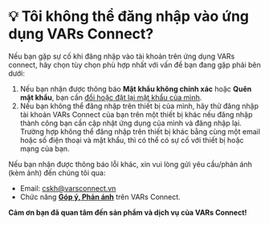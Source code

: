 # 💡 Tôi không thể đăng nhập vào ứng dụng VARs Connect?

Nếu bạn gặp sự cố khi đăng nhập vào tài khoản trên ứng dụng VARs connect, hãy chọn tùy chọn phù hợp nhất với vấn đề bạn đang gặp phải bên dưới:&#x20;

1. Nếu bạn nhận được thông báo **Mật khẩu không chính xác** hoặc **Quên mật khẩu**, bạn cần [đổi hoặc đặt lại mật khẩu của mình](../huong-dan-su-dung/thay-doi-hoac-dat-lai-mat-khau-tren-vars-connect.md).&#x20;
2. Nếu bạn không thể đăng nhập trên thiết bị của mình, hãy thử đăng nhập tài khoản VARs Connect của bạn trên một thiết bị khác nếu đăng nhập thành công bạn cần cập nhật ứng dụng của mình và đăng nhập lại. Trường hợp không thể đăng nhập trên thiết bị khác bằng cùng một email hoặc số điện thoại và mật khẩu, thì có thể có sự cố với thiết bị hoặc mạng của bạn.

Nếu bạn nhận được thông báo lỗi khác, xin vui lòng gửi yêu cầu/phản ánh (kèm ảnh) đến chúng tôi qua:&#x20;

* Email:  [cskh@varsconnect.vn](mailto:cskh@varsconnect.vn)
* Chức năng [**Góp ý, Phản ánh**](khi-can-gop-y-phan-anh-toi-co-the-gui-qua-dau.md) trên VARs Connect.

&#x20;                                 **Cảm ơn bạn đã quan tâm đến sản phẩm và dịch vụ của VARs Connect!**
